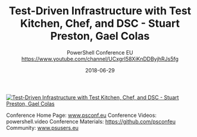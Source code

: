 ﻿---
title: Test-Driven Infrastructure with Test Kitchen, Chef, and DSC - Stuart Preston, Gael Colas
date: 2018-06-29
tags: PowerShellConf, Europe, English, Conference, PowerShellConfEU
author: PowerShell Conference EU https://www.youtube.com/channel/UCxgrI58XiKnDDByjhRJs5fg
---

[![Test-Driven Infrastructure with Test Kitchen, Chef, and DSC - Stuart Preston, Gael Colas](https://i2.ytimg.com/vi/Q2PZmRAe3WU/hqdefault.jpg "Test-Driven Infrastructure with Test Kitchen, Chef, and DSC - Stuart Preston, Gael Colas")](https://www.youtube.com/watch?v=Q2PZmRAe3WU)

Conference Home Page: www.psconf.eu
Conference Videos: powershell.video
Conference Materials: https://github.com/psconfeu
Community: www.psusers.eu

